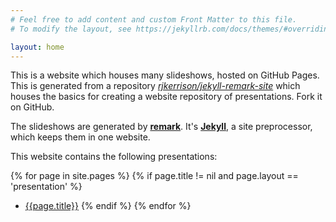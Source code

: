 ```yaml
---
# Feel free to add content and custom Front Matter to this file.
# To modify the layout, see https://jekyllrb.com/docs/themes/#overriding-theme-defaults

layout: home
---
```


This is a website which houses many slideshows, hosted on GitHub Pages.
This is generated from a repository [_rjkerrison/jekyll-remark-site_][jekyll-remark-site]
which houses the basics for creating a website repository of presentations.
Fork it on GitHub.

The slideshows are generated by [**remark**][remark].
It's [**Jekyll**][jekyll], a site preprocessor, which keeps them in one website.

This website contains the following presentations:

{% for page in site.pages %}
{% if page.title != nil and page.layout == 'presentation' %}
- [{{page.title}}]({{site.baseurl}}{{page.url}})
{% endif %}
{% endfor %}

[remark]: https://github.com/gnab/remark "gnab/remark on GitHub"
[jekyll]: https://jekyllrb.com/ "jekyll official site"
[jekyll-remark-site]: https://github.com/rjkerrison/jekyll-remark-site "rjkerrison/jekyll-remark-site on GitHub"